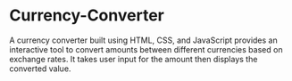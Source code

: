 # Currency-Converter
A currency converter built using HTML, CSS, and JavaScript provides an interactive tool to convert amounts between different currencies based on exchange rates. It takes user input for the amount then displays the converted value.
